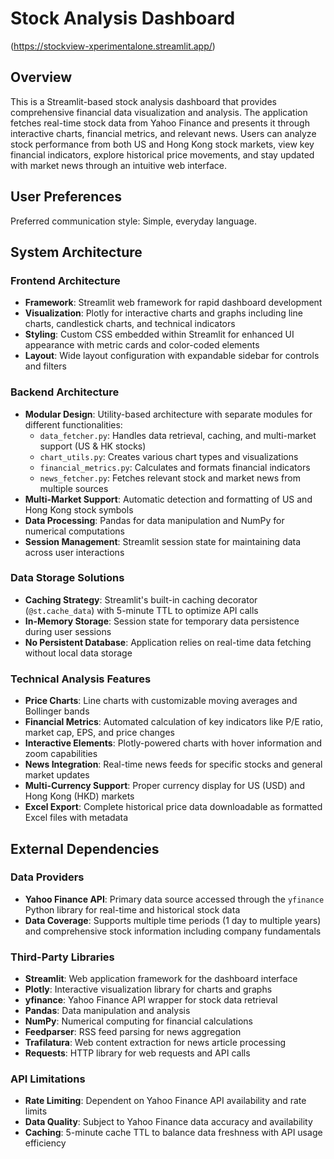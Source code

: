 # Stock Analysis Dashboard 
(https://stockview-xperimentalone.streamlit.app/)

## Overview

This is a Streamlit-based stock analysis dashboard that provides comprehensive financial data visualization and analysis. The application fetches real-time stock data from Yahoo Finance and presents it through interactive charts, financial metrics, and relevant news. Users can analyze stock performance from both US and Hong Kong stock markets, view key financial indicators, explore historical price movements, and stay updated with market news through an intuitive web interface.

## User Preferences

Preferred communication style: Simple, everyday language.

## System Architecture

### Frontend Architecture
- **Framework**: Streamlit web framework for rapid dashboard development
- **Visualization**: Plotly for interactive charts and graphs including line charts, candlestick charts, and technical indicators
- **Styling**: Custom CSS embedded within Streamlit for enhanced UI appearance with metric cards and color-coded elements
- **Layout**: Wide layout configuration with expandable sidebar for controls and filters

### Backend Architecture
- **Modular Design**: Utility-based architecture with separate modules for different functionalities:
  - `data_fetcher.py`: Handles data retrieval, caching, and multi-market support (US & HK stocks)
  - `chart_utils.py`: Creates various chart types and visualizations
  - `financial_metrics.py`: Calculates and formats financial indicators
  - `news_fetcher.py`: Fetches relevant stock and market news from multiple sources
- **Multi-Market Support**: Automatic detection and formatting of US and Hong Kong stock symbols
- **Data Processing**: Pandas for data manipulation and NumPy for numerical computations
- **Session Management**: Streamlit session state for maintaining data across user interactions

### Data Storage Solutions
- **Caching Strategy**: Streamlit's built-in caching decorator (`@st.cache_data`) with 5-minute TTL to optimize API calls
- **In-Memory Storage**: Session state for temporary data persistence during user sessions
- **No Persistent Database**: Application relies on real-time data fetching without local data storage

### Technical Analysis Features
- **Price Charts**: Line charts with customizable moving averages and Bollinger bands
- **Financial Metrics**: Automated calculation of key indicators like P/E ratio, market cap, EPS, and price changes
- **Interactive Elements**: Plotly-powered charts with hover information and zoom capabilities
- **News Integration**: Real-time news feeds for specific stocks and general market updates
- **Multi-Currency Support**: Proper currency display for US (USD) and Hong Kong (HKD) markets
- **Excel Export**: Complete historical price data downloadable as formatted Excel files with metadata

## External Dependencies

### Data Providers
- **Yahoo Finance API**: Primary data source accessed through the `yfinance` Python library for real-time and historical stock data
- **Data Coverage**: Supports multiple time periods (1 day to multiple years) and comprehensive stock information including company fundamentals

### Third-Party Libraries
- **Streamlit**: Web application framework for the dashboard interface
- **Plotly**: Interactive visualization library for charts and graphs
- **yfinance**: Yahoo Finance API wrapper for stock data retrieval
- **Pandas**: Data manipulation and analysis
- **NumPy**: Numerical computing for financial calculations
- **Feedparser**: RSS feed parsing for news aggregation
- **Trafilatura**: Web content extraction for news article processing
- **Requests**: HTTP library for web requests and API calls

### API Limitations
- **Rate Limiting**: Dependent on Yahoo Finance API availability and rate limits
- **Data Quality**: Subject to Yahoo Finance data accuracy and availability
- **Caching**: 5-minute cache TTL to balance data freshness with API usage efficiency
